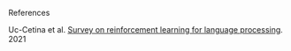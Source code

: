 



References

Uc-Cetina et al. [Survey on reinforcement learning for language processing](https://arxiv.org/abs/2104.05565). 2021
